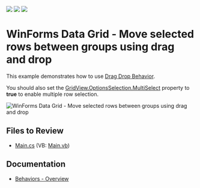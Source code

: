 <!-- default badges list -->
![](https://img.shields.io/endpoint?url=https://codecentral.devexpress.com/api/v1/VersionRange/128627876/18.1.3%2B)
[![](https://img.shields.io/badge/Open_in_DevExpress_Support_Center-FF7200?style=flat-square&logo=DevExpress&logoColor=white)](https://supportcenter.devexpress.com/ticket/details/E461)
[![](https://img.shields.io/badge/📖_How_to_use_DevExpress_Examples-e9f6fc?style=flat-square)](https://docs.devexpress.com/GeneralInformation/403183)
<!-- default badges end -->

# WinForms Data Grid - Move selected rows between groups using drag and drop

This example demonstrates how to use [Drag Drop Behavior](https://documentation.devexpress.com/WindowsForms/118656/Common-Features/Behaviors/Drag-And-Drop-Behavior).

You should also set the [GridView.OptionsSelection.MultiSelect](https://documentation.devexpress.com/WindowsForms/DevExpress.XtraGrid.Views.Base.ColumnViewOptionsSelection.MultiSelect.property) property to **true** to enable multiple row selection.

![WinForms Data Grid - Move selected rows between groups using drag and drop](https://raw.githubusercontent.com/DevExpress-Examples/how-to-drag-and-drop-multiple-rows-between-groups-e461/18.1.3%2B/media/winforms-grid-move-rows-between-groups.gif)


## Files to Review

* [Main.cs](./CS/Q183557/Main.cs) (VB: [Main.vb](./VB/Q183557/Main.vb))


## Documentation

* [Behaviors - Overview](https://docs.devexpress.com/WindowsForms/117235/common-features/behaviors)
